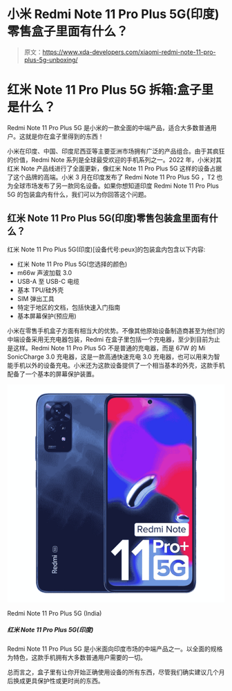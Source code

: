 # 小米 Redmi Note 11 Pro Plus 5G(印度)零售盒子里面有什么？

> 原文：<https://www.xda-developers.com/xiaomi-redmi-note-11-pro-plus-5g-unboxing/>

# 红米 Note 11 Pro Plus 5G 拆箱:盒子里是什么？

Redmi Note 11 Pro Plus 5G 是小米的一款全面的中端产品，适合大多数普通用户。这就是你在盒子里得到的东西！

小米在印度、中国、印度尼西亚等主要亚洲市场拥有广泛的产品组合。由于其疯狂的价值，Redmi Note 系列是全球最受欢迎的手机系列之一。2022 年，小米对其红米 Note 产品线进行了全面更新，像红米 Note 11 Pro Plus 5G 这样的设备占据了这个品牌的高端。小米 3 月在印度发布了 Redmi Note 11 Pro Plus 5G ，T2 也为全球市场发布了另一款同名设备。如果你想知道印度 Redmi Note 11 Pro Plus 5G 的包装盒内有什么，我们可以为你回答这个问题。

## 红米 Note 11 Pro Plus 5G(印度)零售包装盒里面有什么？

红米 Note 11 Pro Plus 5G(印度)[设备代号:peux]的包装盒内包含以下内容:

*   红米 Note 11 Pro Plus 5G(您选择的颜色)
*   m66w 声波加载 3.0
*   USB-A 至 USB-C 电缆
*   基本 TPU/硅外壳
*   SIM 弹出工具
*   特定于地区的文档，包括快速入门指南
*   基本屏幕保护(预应用)

小米在零售手机盒子方面有相当大的优势。不像其他原始设备制造商甚至为他们的中端设备采用无充电器包装，Redmi 在盒子里包括一个充电器，至少到目前为止是这样。Redmi Note 11 Pro Plus 5G 不是普通的充电器，而是 67W 的 Mi SonicCharge 3.0 充电器，这是一款高通快速充电 3.0 充电器，也可以用来为智能手机以外的设备充电。小米还为这款设备提供了一个相当基本的外壳，这款手机配备了一个基本的屏幕保护装置。

 <picture>![The Redmi Note 11 Pro Plus 5G is one of Xiaomi's mid-range offerings for the Indian market. Featuring well rounded specifications, the phone has everything that most average users would require.](img/1c13c6c3b8ed5c3a1e2e48f81aa8cca1.png)</picture> 

Redmi Note 11 Pro Plus 5G (India)

##### 红米 Note 11 Pro Plus 5G(印度)

Redmi Note 11 Pro Plus 5G 是小米面向印度市场的中端产品之一。以全面的规格为特色，这款手机拥有大多数普通用户需要的一切。

总而言之，盒子里有让你开始正确使用设备的所有东西，尽管我们确实建议几个月后换成更具保护性或更时尚的东西。